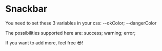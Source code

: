 # Snackbar

You need to set these 3 variables in your css:
--okColor;
--dangerColor

The possibilities supported here are:
success;
warning;
error;

If you want to add more, feel free 😎!
